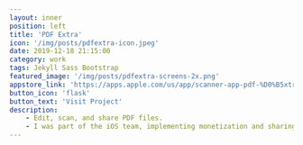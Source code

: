 ```yaml
---
layout: inner
position: left
title: 'PDF Extra'
icon: '/img/posts/pdfextra-icon.jpeg'
date: 2019-12-18 21:15:00
category: work
tags: Jekyll Sass Bootstrap
featured_image: '/img/posts/pdfextra-screens-2x.png'
appstore_link: 'https://apps.apple.com/us/app/scanner-app-pdf-%D0%B5xtra/id1527395366'
button_icon: 'flask'
button_text: 'Visit Project'
description:
    - Edit, scan, and share PDF files.
    - I was part of the iOS team, implementing monetization and sharing features.
---
```

